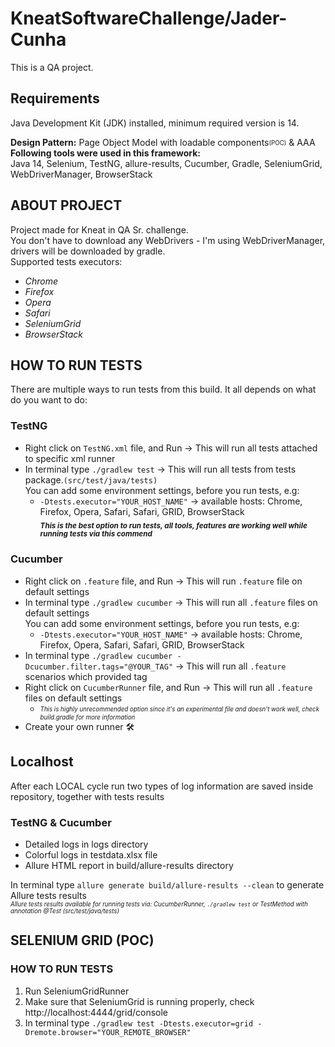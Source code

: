 # KneatSoftwareChallenge/Jader-Cunha
This is a QA project.

## Requirements
Java Development Kit (JDK) installed, minimum required version is 14.

**Design Pattern:** Page Object Model with loadable components<sub><sup>(POC)</sub></sup> & AAA  
**Following tools were used in this framework:**  
Java 14, Selenium, TestNG, allure-results, Cucumber, Gradle, SeleniumGrid, WebDriverManager, BrowserStack

## ABOUT PROJECT
Project made for Kneat in QA Sr. challenge.  
You don't have to download any WebDrivers - I'm using WebDriverManager, drivers will be downloaded by gradle.  
Supported tests executors:
- *Chrome*
- *Firefox*
- *Opera*
- *Safari*
- *SeleniumGrid*
- *BrowserStack*

## HOW TO RUN TESTS
There are multiple ways to run tests from this build. It all depends on what do you want to do:
### TestNG
- Right click on `TestNG.xml` file, and Run ->  This will run all tests attached to specific xml runner
- In terminal type `./gradlew test` -> This will run all tests from tests package.`(src/test/java/tests)`  
You can add some environment settings, before you run tests, e.g:
   - `-Dtests.executor="YOUR_HOST_NAME"` -> available hosts: Chrome, Firefox, Opera, Safari, Safari, GRID, BrowserStack   
  <sub>_**This is the best option to run tests, all tools, features are working well while running tests via this commend**_</sub>
### Cucumber
- Right click on `.feature` file, and Run -> This will run `.feature` file on default settings
- In terminal type `./gradlew cucumber` -> This will run all `.feature` files on default settings  
You can add some environment settings, before you run tests, e.g:
   - `-Dtests.executor="YOUR_HOST_NAME"` -> available hosts: Chrome, Firefox, Opera, Safari, Safari, GRID, BrowserStack
- In terminal type `./gradlew cucumber -Dcucumber.filter.tags="@YOUR_TAG"` -> This will run all `.feature` scenarios which provided tag
- Right click on `CucumberRunner` file, and Run -> This will run all `.feature` files on default settings
  - <sub><sup>*This is highly unrecommended option since it's an experimental file and doesn't work well, check build.gradle for more information*</sup></sub>
- Create your own runner :hammer_and_wrench:
## Localhost
After each LOCAL cycle run two types of log information are saved inside repository, together with tests results
### TestNG & Cucumber
- Detailed logs in logs directory
- Colorful logs in testdata.xlsx file
- Allure HTML report in build/allure-results directory

In terminal type `allure generate build/allure-results --clean` to generate Allure tests results   
<sub><sup>*Allure tests results available for running tests via: CucumberRunner, `./gradlew test` or TestMethod with annotation @Test (src/test/java/tests)*</sup></sub>
## SELENIUM GRID (POC)
### HOW TO RUN TESTS
1. Run SeleniumGridRunner
2. Make sure that SeleniumGrid is running properly, check http://localhost:4444/grid/console
3. In terminal type `./gradlew test -Dtests.executor=grid -Dremote.browser="YOUR_REMOTE_BROWSER"`
